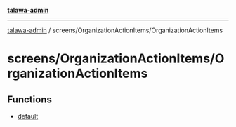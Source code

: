 [**talawa-admin**](../../../README.md)

***

[talawa-admin](../../../README.md) / screens/OrganizationActionItems/OrganizationActionItems

# screens/OrganizationActionItems/OrganizationActionItems

## Functions

- [default](functions/default.md)

